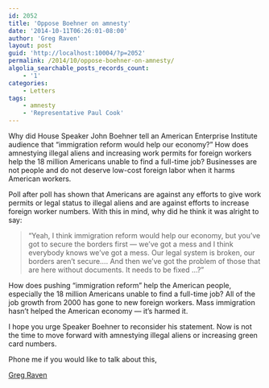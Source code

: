```yaml
---
id: 2052
title: 'Oppose Boehner on amnesty'
date: '2014-10-11T06:26:01-08:00'
author: 'Greg Raven'
layout: post
guid: 'http://localhost:10004/?p=2052'
permalink: /2014/10/oppose-boehner-on-amnesty/
algolia_searchable_posts_records_count:
    - '1'
categories:
    - Letters
tags:
    - amnesty
    - 'Representative Paul Cook'
---
```


Why did House Speaker John Boehner tell an American Enterprise Institute audience that “immigration reform would help our economy?” How does amnestying illegal aliens and increasing work permits for foreign workers help the 18 million Americans unable to find a full-time job? Businesses are not people and do not deserve low-cost foreign labor when it harms American workers.

Poll after poll has shown that Americans are against any efforts to give work permits or legal status to illegal aliens and are against efforts to increase foreign worker numbers. With this in mind, why did he think it was alright to say:

> “Yeah, I think immigration reform would help our economy, but you’ve got to secure the borders first — we’ve got a mess and I think everybody knows we’ve got a mess. Our legal system is broken, our borders aren’t secure…. And then we’ve got the problem of those that are here without documents. It needs to be fixed …?”

How does pushing “immigration reform” help the American people, especially the 18 million Americans unable to find a full-time job? All of the job growth from 2000 has gone to new foreign workers. Mass immigration hasn’t helped the American economy — it’s harmed it.

I hope you urge Speaker Boehner to reconsider his statement. Now is not the time to move forward with amnestying illegal aliens or increasing green card numbers.

Phone me if you would like to talk about this,

[Greg Raven](https://www.gregraven.org/)